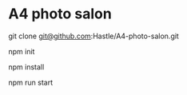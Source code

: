 # A4 photo salon

git clone git@github.com:Hastle/A4-photo-salon.git

npm init

npm install

npm run start